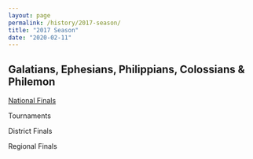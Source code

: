 ```yaml
---
layout: page
permalink: /history/2017-season/
title: "2017 Season"
date: "2020-02-11"
---
```


## Galatians, Ephesians, Philippians, Colossians & Philemon 

[National Finals](https://www.biblequiz.com/history/2017-season/2017-nationals/)

Tournaments

District Finals

Regional Finals
